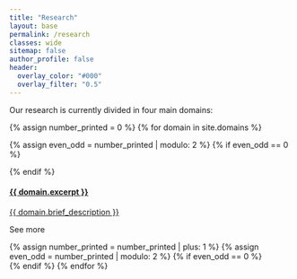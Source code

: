 ```yaml
---
title: "Research"
layout: base
permalink: /research
classes: wide
sitemap: false
author_profile: false
header:
  overlay_color: "#000"
  overlay_filter: "0.5"
---
```



<script
      src="https://code.jquery.com/jquery-3.4.1.min.js"
      integrity="sha256-CSXorXvZcTkaix6Yvo6HppcZGetbYMGWSFlBw8HfCJo="
      crossorigin="anonymous"
    ></script>


Our research is currently divided in four main domains:

{% assign number_printed = 0 %}
{% for domain in site.domains %}


{% assign even_odd = number_printed | modulo: 2 %}
{% if even_odd == 0 %}
<div class="card-group">
{% endif %}
  <div class="card">
    <a href="{{ domain.permalink }}">
      <div class="card-block">
        <h4 class="card-title">{{ domain.excerpt }}</h4>
        <p class="card-text">{{ domain.brief_description }}</p>
      </div>
    </a>
    <p class="card_text_see">See more</p>
  </div>
{% assign number_printed = number_printed | plus: 1 %}
{% assign even_odd = number_printed | modulo: 2 %}
{% if even_odd == 0 %}
</div>
{% endif %}
{% endfor %}